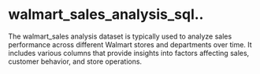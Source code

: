 # walmart_sales_analysis_sql..
The walmart_sales analysis dataset is typically used to analyze sales performance across different Walmart stores and departments over time. It includes various columns that provide insights into factors affecting sales, customer behavior, and store operations.
